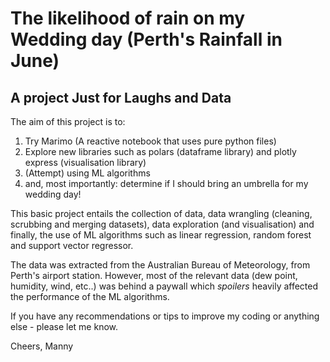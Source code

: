 # The likelihood of rain on my Wedding day (Perth's Rainfall in June) 
## A project Just for Laughs and Data

The aim of this project is to:
1. Try Marimo (A reactive notebook that uses pure python files)
2. Explore new libraries such as polars (dataframe library) and plotly express (visualisation library)
3. (Attempt) using ML algorithms
4. and, most importantly: determine if I should bring an umbrella for my wedding day!

This basic project entails the collection of data, data wrangling (cleaning, scrubbing and merging datasets), data exploration (and visualisation) and finally, the use of ML algorithms such as linear regression, random forest and support vector regressor.

The data was extracted from the Australian Bureau of Meteorology, from Perth's airport station. However, most of the relevant data (dew point, humidity, wind, etc..) was behind a paywall which *spoilers* heavily affected the performance of the ML algorithms.

If you have any recommendations or tips to improve my coding or anything else - please let me know.

Cheers,
Manny




